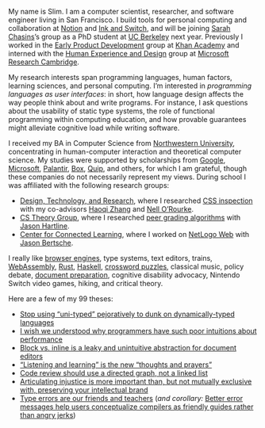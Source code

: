 My name is Slim. I am a computer scientist, researcher, and software engineer living in San Francisco. I build tools for personal computing and collaboration at [Notion](https://notion.so/about) and [Ink and Switch](https://www.inkandswitch.com/), and will be joining [Sarah Chasins](https://schasins.com/)’s group as a PhD student at [UC Berkeley](https://cs.berkeley.edu/) next year.
Previously I worked in the [Early Product Development](https://early.khanacademy.org/) group at [Khan Academy](https://khanacademy.org) and interned with the [Human Experience and Design](https://hxd.research.microsoft.com/) group at [Microsoft Research Cambridge](https://www.microsoft.com/en-us/research/lab/microsoft-research-cambridge/).

My research interests span programming languages, human factors, learning sciences, and personal computing.
I&rsquo;m interested in _programming languages as user interfaces_: in short, how language design affects the way people think about and write programs.
For instance, I ask questions about the usability of static type systems, the role of functional programming within computing education, and how provable guarantees might alleviate cognitive load while writing software.

I received my BA in Computer Science from [Northwestern University](http://northwestern.edu), concentrating in human-computer interaction and theoretical computer science.
My studies were supported by scholarships from [Google](https://buildyourfuture.withgoogle.com/scholarships/google-lime-scholarship/), [Microsoft](https://careers.microsoft.com/us/en/usscholarshipprogram), [Palantir](https://www.palantir.com/students/scholarship/wit-north-america/), [Box](http://www.boxdiversityscholarship.com/), [Quip](https://quip.com/scholarship), and others, for which I am grateful, though these companies do not necessarily represent my views.
During school I was affiliated with the following research groups:

- [Design, Technology, and Research](http://dtr.northwestern.edu/), where I researched [CSS inspection](https://www.youtube.com/watch?v=n2dFxxBh2K4) with my co-advisors [Haoqi Zhang](http://users.eecs.northwestern.edu/~hq) and [Nell O&rsquo;Rourke](http://www.eleanorourke.com).
- [CS Theory Group](https://theory.cs.northwestern.edu/), where I researched [peer grading algorithms](https://www.nsf.gov/awardsearch/showAward?AWD_ID=1733860) with [Jason Hartline](https://sites.northwestern.edu/hartline).
- [Center for Connected Learning](http://ccl.northwestern.edu/), where I worked on [NetLogo Web](https://netlogoweb.org/) with [Jason Bertsche](https://github.com/TheBizzle).

I really like [browser engines](https://servo.org/), type systems, text editors, trains, [WebAssembly](https://webassembly.org/), [Rust](https://www.rust-lang.org/en-US/), [Haskell](https://www.haskell.org), [crossword puzzles](https://twitter.com/soylentqueen/status/1002202872266874880), classical music, policy debate, [document preparation](https://pandoc.org/), cognitive disability advocacy, Nintendo Switch video games, hiking, and critical theory.

Here are a few of my 99 theses:

- [Stop using “uni-typed” pejoratively to dunk on dynamically-typed languages](https://twitter.com/sliminality/status/1317331148360437760)
- [I wish we understood why programmers have such poor intuitions about performance](https://twitter.com/sliminality/status/1313614499736297472)
- [Block vs. inline is a leaky and unintuitive abstraction for document editors](https://twitter.com/sliminality/status/1285324183413518337)
- [“Listening and learning” is the new “thoughts and prayers”](https://twitter.com/sliminality/status/1282736177305403392)
- [Code review should use a directed graph, not a linked list](https://twitter.com/sliminality/status/1275922682895192065)
- [Articulating injustice is more important than, but not mutually exclusive with, preserving your intellectual brand](https://twitter.com/sliminality/status/1267228511233667072)
- [Type errors are our friends and teachers](https://twitter.com/sliminality/status/1140838786043002881) (*and corollary:* [Better error messages help users conceptualize compilers as friendly guides rather than angry jerks](https://twitter.com/sliminality/status/1334654707575353345))

